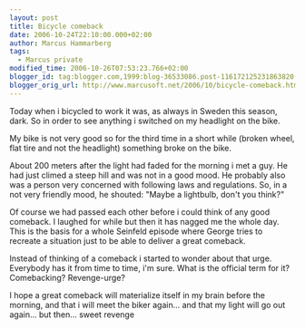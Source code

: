 ```yaml
---
layout: post
title: Bicycle comeback
date: 2006-10-24T22:10:00.000+02:00
author: Marcus Hammarberg
tags:
  - Marcus private
modified_time: 2006-10-26T07:53:23.766+02:00
blogger_id: tag:blogger.com,1999:blog-36533086.post-116172125231863820
blogger_orig_url: http://www.marcusoft.net/2006/10/bicycle-comeback.html
---
```


Today when i bicycled to work it was, as always in Sweden this
season, dark. So in order to see anything i switched on my headlight on
the bike.

My bike is not very good so for the third time in a short while (broken
wheel, flat tire and not the headlight) something broke on the bike.

About 200 meters after the light had faded for the morning i met a guy.
He had just climed a steep hill and was not in a good mood. He probably
also was a person very concerned with following laws and regulations.
So, in a not very friendly mood, he shouted: "Maybe a lightbulb, don't
you think?"

Of course we had passed each other before i could think of any good
comeback. I laughed for while but then it has nagged me the whole day.
This is the basis for a whole Seinfeld episode where George tries to
recreate a situation just to be able to deliver a great comeback.

Instead of thinking of a comeback i started to wonder about that urge.
Everybody has it from time to time, i'm sure. What is the official term
for it? Comebacking? Revenge-urge?

I hope a great comeback will materialize itself in my brain before the
morning, and that i will meet the biker again... and that my light will
go out again... but then... sweet revenge
